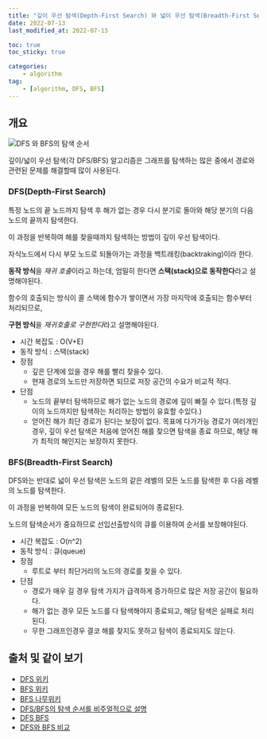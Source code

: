 ```yaml
---
title: "깊이 우선 탐색(Depth-First Search) 와 넓이 우선 탐색(Breadth-First Search)"
date: 2022-07-13
last_modified_at: 2022-07-13

toc: true
toc_sticky: true

categories:
    - algorithm
tag:
    - [algorithm, DFS, BFS]
---
```


## 개요
![DFS 와 BFS의 탐색 순서](https://w.namu.la/s/1fe9246903b78fae07577b243a0b22791e02cb39640d5cbaae10d9849343b4ea6f162a9a677a5892fbf7819abd4ef7221ebd3608849cfb66793411fb5e64395164720a4e62dfeb20159dff86558cb62d009cb4e2d87be199e81b7f851e891e60)

깊이/넓이 우선 탐색(각 DFS/BFS) 알고리즘은 그래프를 탐색하는 많은 중에서 경로와 관련된 문제를 해결할때 많이 사용된다.
   

### DFS(Depth-First Search)
특정 노드의 끝 노드까지 탐색 후 해가 없는 경우 다시 분기로 돌아와 해당 분기의 다음 노드의 끝까지 탐색한다.
   
이 과정을 반복하여 해를 찾을때까지 탐색하는 방법이 깊이 우선 탐색이다. 
  
자식노드에서 다시 부모 노드로 되돌아가는 과정을 백트래킹(backtraking)이라 한다.
  
**동작 방식**을 *재귀 호출*이라고 하는데, 엄밀히 한다면 **스택(stack)으로 동작한다**라고 설명해야된다.

함수의 호출되는 방식이 콜 스택에 함수가 쌓이면서 가장 마지막에 호출되는 함수부터 처리되므로,
   
**구현 방식**을 *재귀호출로 구현한다*라고 설명해야된다.

 * 시간 복잡도 : O(V+E) 
 * 동작 방식 : 스택(stack)
 * 장점
   - 깊은 단계에 있을 경우 해를 빨리 찾을수 있다.
   - 현재 경로의 노드만 저장하면 되므로 저장 공간의 수요가 비교적 적다.
 * 단점
   - 노드의 끝부터 탐색하므로 해가 없는 노드의 경로에 깊이 빠질 수 있다.(특정 깊이의 노드까지만 탐색하는 처리하는 방법이 유효할 수있다.)
   - 얻어진 해가 최단 경로가 된다는 보장이 없다. 목표에 다가가능 경로가 여러개인 경우, 깊이 우선 탐색은 처음에 얻어진 해를 찾으면 탐색을 종료 하므로, 해당 해가 최적의 해인지는 보장하지 못한다.

### BFS(Breadth-First Search)
DFS와는 반대로 넓이 우선 탐색은 노드의 같은 레벨의 모든 노드를 탐색한 후 다음 레벨의 노드를 탐색한다.

이 과정을 반복하여 모든 노드의 탐색이 완료되어야 종료된다. 

노드의 탐색순서가 중요하므로 선입선출방식의 큐를 이용하여 순서를 보장해야된다.

 *  시간 복잡도 : O(n^2)
 *  동작 방식 : 큐(queue)
 *  장점 
    - 루트로 부터 최단거리의 노드의 경로를 찾을 수 있다. 
 *  단점
    - 경로가 매우 길 경우 탐색 가지가 급격하게 증가하므로 많은 저장 공간이 필요하다.
    - 해가 없는 경우 모든 노드를 다 탐색해야지 종료되고, 해당 탐색은 실패로 처리된다.
    - 무한 그래프인경우 결코 해를 찾지도 못하고 탐색이 종료되지도 않는다.

   
## 출처 및 같이 보기
- <a href="https://ko.wikipedia.org/wiki/%EA%B9%8A%EC%9D%B4_%EC%9A%B0%EC%84%A0_%ED%83%90%EC%83%89">DFS 위키</a>
- <a href="https://ko.wikipedia.org/wiki/%EB%84%88%EB%B9%84_%EC%9A%B0%EC%84%A0_%ED%83%90%EC%83%89">BFS 위키</a>
- <a href="https://namu.wiki/w/%EB%84%88%EB%B9%84%20%EC%9A%B0%EC%84%A0%20%ED%83%90%EC%83%89">BFS 나무위키</a>
- <a href="https://developer-mac.tistory.com/64">DFS/BFS의 탐색 순서를 비주얼적으로 설명</a>
- <a href="https://devuna.tistory.com/32">DFS BFS</a>
- <a href="https://velog.io/@lucky-korma/DFS-BFS%EC%9D%98-%EC%84%A4%EB%AA%85-%EC%B0%A8%EC%9D%B4%EC%A0%90">DFS와 BFS 비교</a>